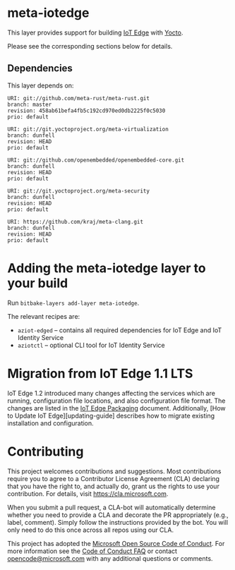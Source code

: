 meta-iotedge
===========

This layer provides support for building [IoT Edge][iotedge] with [Yocto][yocto].

Please see the corresponding sections below for details.

[iotedge]: https://github.com/azure/iotedge
[yocto]: https://www.yoctoproject.org/

Dependencies
------------
This layer depends on:

```
URI: git://github.com/meta-rust/meta-rust.git
branch: master
revision: 458ab61befa4fb5c192cd970ed0db2225f0c5030
prio: default
```

```
URI: git://git.yoctoproject.org/meta-virtualization
branch: dunfell
revision: HEAD
prio: default
```

```
URI: git://github.com/openembedded/openembedded-core.git
branch: dunfell
revision: HEAD
prio: default
```

```
URI: git://git.yoctoproject.org/meta-security
branch: dunfell
revision: HEAD
prio: default
```

```
URI: https://github.com/kraj/meta-clang.git
branch: dunfell
revision: HEAD
prio: default
```

Adding the meta-iotedge layer to your build
=================================================

Run `bitbake-layers add-layer meta-iotedge`.

The relevant recipes are:

* `aziot-edged` – contains all required dependencies for IoT Edge and IoT Identity Service
* `aziotctl` – optional CLI tool for IoT Identity Service

Migration from IoT Edge 1.1 LTS
===============================

IoT Edge 1.2 introduced many changes affecting the services which are running,
configuration file locations, and also configuration file format. The changes
are listed in the [IoT Edge Packaging][packaging] document. Additionally, [How
to Update IoT Edge][updating-guide] describes how to migrate existing
installation and configuration.

[packaging]: https://github.com/Azure/iotedge/blob/main/doc/packaging.md
[update-guide]: https://learn.microsoft.com/en-us/azure/iot-edge/how-to-update-iot-edge?view=iotedge-1.4&tabs=ubuntu#special-case-update-from-10-or-11-to-latest-release

Contributing
============

This project welcomes contributions and suggestions.  Most contributions require you to agree to a
Contributor License Agreement (CLA) declaring that you have the right to, and actually do, grant us
the rights to use your contribution. For details, visit https://cla.microsoft.com.

When you submit a pull request, a CLA-bot will automatically determine whether you need to provide
a CLA and decorate the PR appropriately (e.g., label, comment). Simply follow the instructions
provided by the bot. You will only need to do this once across all repos using our CLA.

This project has adopted the [Microsoft Open Source Code of Conduct](https://opensource.microsoft.com/codeofconduct/).
For more information see the [Code of Conduct FAQ](https://opensource.microsoft.com/codeofconduct/faq/) or
contact [opencode@microsoft.com](mailto:opencode@microsoft.com) with any additional questions or comments.
